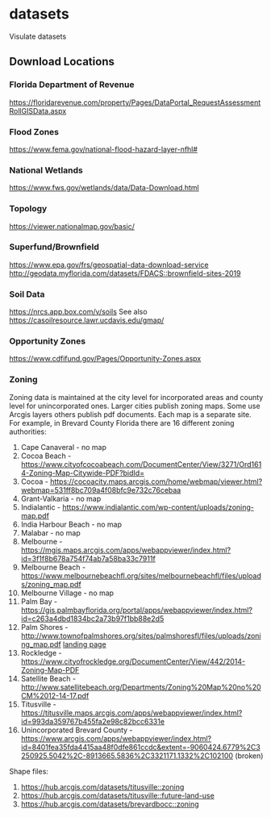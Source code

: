 # datasets
Visulate datasets

## Download Locations
### Florida Department of Revenue
https://floridarevenue.com/property/Pages/DataPortal_RequestAssessmentRollGISData.aspx
### Flood Zones
https://www.fema.gov/national-flood-hazard-layer-nfhl#
### National Wetlands
https://www.fws.gov/wetlands/data/Data-Download.html
### Topology
https://viewer.nationalmap.gov/basic/
### Superfund/Brownfield
https://www.epa.gov/frs/geospatial-data-download-service
http://geodata.myflorida.com/datasets/FDACS::brownfield-sites-2019
### Soil Data
https://nrcs.app.box.com/v/soils
See also https://casoilresource.lawr.ucdavis.edu/gmap/
### Opportunity Zones
https://www.cdfifund.gov/Pages/Opportunity-Zones.aspx
### Zoning
Zoning data is maintained at the city level for incorporated areas and county level for unincorporated ones.  Larger cities publish zoning maps. Some use Arcgis layers others publish pdf documents.  Each map is a separate site.  For example, in Brevard County Florida there are 16 different zoning authorities:
1. Cape Canaveral - no map
2. Cocoa Beach - https://www.cityofcocoabeach.com/DocumentCenter/View/3271/Ord1614-Zoning-Map-Citywide-PDF?bidId=
3. Cocoa - https://cocoacity.maps.arcgis.com/home/webmap/viewer.html?webmap=531ff8bc709a4f08bfc9e732c76cebaa
4. Grant-Valkaria - no map
5. Indialantic - https://www.indialantic.com/wp-content/uploads/zoning-map.pdf
6. India Harbour Beach - no map
7. Malabar - no map
8. Melbourne - https://mgis.maps.arcgis.com/apps/webappviewer/index.html?id=3f1f8b678a754f74ab7a58ba33c7911f
9. Melbourne Beach - https://www.melbournebeachfl.org/sites/melbournebeachfl/files/uploads/zoning_map.pdf
10. Melbourne Village - no map
11. Palm Bay - https://gis.palmbayflorida.org/portal/apps/webappviewer/index.html?id=c263a4dbd1834bc2a73b97f1bb88e2d5
12. Palm Shores - http://www.townofpalmshores.org/sites/palmshoresfl/files/uploads/zoning_map.pdf [landing page](http://www.townofpalmshores.org/planning-zoning-board/pages/planning-zoning-maps)
13. Rockledge - https://www.cityofrockledge.org/DocumentCenter/View/442/2014-Zoning-Map-PDF
14. Satellite Beach - http://www.satellitebeach.org/Departments/Zoning%20Map%20no%20CM%2012-14-17.pdf
15. Titusville - https://titusville.maps.arcgis.com/apps/webappviewer/index.html?id=993da359767b455fa2e98c82bcc6331e
16. Unincorporated Brevard County - https://www.arcgis.com/apps/webappviewer/index.html?id=8401fea35fda4415aa48f0dfe861ccdc&extent=-9060424.6779%2C3250925.5042%2C-8913665.5836%2C3321171.1332%2C102100 (broken)

Shape files:

1. https://hub.arcgis.com/datasets/titusville::zoning
2. https://hub.arcgis.com/datasets/titusville::future-land-use
3. https://hub.arcgis.com/datasets/brevardbocc::zoning

